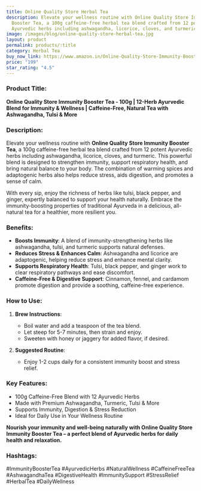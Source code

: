 ```yaml
---
title: Online Quality Store Herbal Tea
description: Elevate your wellness routine with Online Quality Store Immunity
  Booster Tea, a 100g caffeine-free herbal tea blend crafted from 12 potent
  Ayurvedic herbs including ashwagandha, licorice, cloves, and turmeric.
image: /images/blog/online-quality-store-herbal-tea.jpg
layout: product
permalink: products/:title
category: Herbal Tea
buy_now_link: https://www.amazon.in/Online-Quality-Store-Immunity-Booster/dp/B0CBP5FG1W/ref=sr_1_7?crid=2X6ONFCQBN0WP&tag=m0150-21
price: "199"
star_rating: "4.5"
---
```

### Product Title:
**Online Quality Store Immunity Booster Tea - 100g | 12-Herb Ayurvedic Blend for Immunity & Wellness | Caffeine-Free, Natural Tea with Ashwagandha, Tulsi & More**

### Description:
Elevate your wellness routine with **Online Quality Store Immunity Booster Tea**, a 100g caffeine-free herbal tea blend crafted from 12 potent Ayurvedic herbs including ashwagandha, licorice, cloves, and turmeric. This powerful blend is designed to strengthen immunity, support respiratory health, and bring natural balance to your body. The combination of warming spices and adaptogenic herbs also helps reduce stress, aids digestion, and promotes a sense of calm. 

With every sip, enjoy the richness of herbs like tulsi, black pepper, and ginger, expertly balanced to support your health naturally. Embrace the immunity-boosting properties of traditional Ayurveda in a delicious, all-natural tea for a healthier, more resilient you.

### Benefits:
- **Boosts Immunity**: A blend of immunity-strengthening herbs like ashwagandha, tulsi, and turmeric supports natural defenses.
- **Reduces Stress & Enhances Calm**: Ashwagandha and licorice are adaptogenic, helping reduce stress and enhance mental clarity.
- **Supports Respiratory Health**: Tulsi, black pepper, and ginger work to clear respiratory pathways and ease discomfort.
- **Caffeine-Free & Digestive Support**: Cinnamon, fennel, and cardamom promote digestion and provide a soothing, caffeine-free experience.

### How to Use:
1. **Brew Instructions**:
   - Boil water and add a teaspoon of the tea blend.
   - Let steep for 5-7 minutes, then strain and enjoy.
   - Sweeten with honey or jaggery for added flavor, if desired.

2. **Suggested Routine**:
   - Enjoy 1-2 cups daily for a consistent immunity boost and stress relief.

### Key Features:
- 100g Caffeine-Free Blend with 12 Ayurvedic Herbs
- Made with Premium Ashwagandha, Turmeric, Tulsi & More
- Supports Immunity, Digestion & Stress Reduction
- Ideal for Daily Use in Your Wellness Routine

**Nourish your immunity and well-being naturally with Online Quality Store Immunity Booster Tea – a perfect blend of Ayurvedic herbs for daily health and relaxation.**

### Hashtags:
#ImmunityBoosterTea #AyurvedicHerbs #NaturalWellness #CaffeineFreeTea #AshwagandhaTea #DigestiveHealth #ImmunitySupport #StressRelief #HerbalTea #DailyWellness
